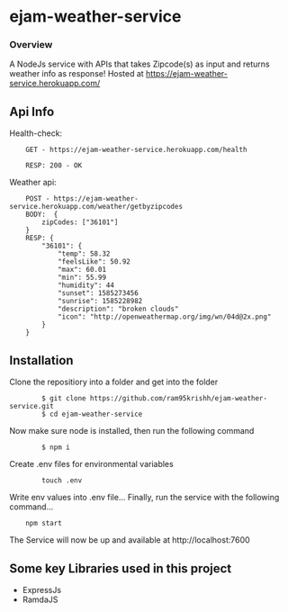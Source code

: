 # ejam-weather-service

### Overview
A NodeJs service with APIs that takes Zipcode(s) as input and returns weather info as response!
Hosted at https://ejam-weather-service.herokuapp.com/
## Api Info
Health-check:
```
    GET - https://ejam-weather-service.herokuapp.com/health

    RESP: 200 - OK
```

Weather api:
```
    POST - https://ejam-weather-service.herokuapp.com/weather/getbyzipcodes
    BODY:  {
        zipCodes: ["36101"]
    }
    RESP: {
        "36101": {
            "temp": 58.32
            "feelsLike": 50.92
            "max": 60.01
            "min": 55.99
            "humidity": 44
            "sunset": 1585273456
            "sunrise": 1585228982
            "description": "broken clouds"
            "icon": "http://openweathermap.org/img/wn/04d@2x.png"
        }
    }
```
## Installation

Clone the repositiory into a folder and get into the folder

```
        $ git clone https://github.com/ram95krishh/ejam-weather-service.git
        $ cd ejam-weather-service
```

Now make sure node is installed, then run the following command

```
        $ npm i
```

Create .env files for environmental variables
```
        touch .env
```

Write env values into .env file...
Finally, run the service with the following command...
```
    npm start
```

The Service will now be up and available at http://localhost:7600

## Some key Libraries used in this project
- ExpressJs
- RamdaJS